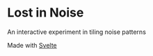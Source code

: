 # Lost in Noise

An interactive experiment in tiling noise patterns

Made with [Svelte](https://svelte.dev/)
